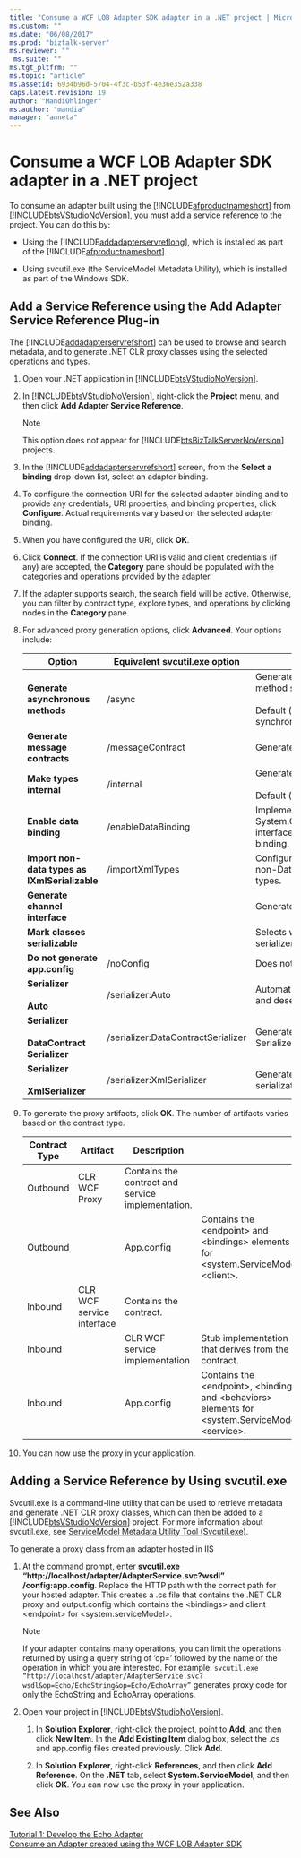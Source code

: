 ```yaml
---
title: "Consume a WCF LOB Adapter SDK adapter in a .NET project | Microsoft Docs"
ms.custom: ""
ms.date: "06/08/2017"
ms.prod: "biztalk-server"
ms.reviewer: ""
 ms.suite: ""
ms.tgt_pltfrm: ""
ms.topic: "article"
ms.assetid: 6934b96d-5704-4f3c-b53f-4e36e352a338
caps.latest.revision: 19
author: "MandiOhlinger"
ms.author: "mandia"
manager: "anneta"
---
```

# Consume a WCF LOB Adapter SDK adapter in a .NET project
To consume an adapter built using the [!INCLUDE[afproductnameshort](../../includes/afproductnameshort-md.md)] from [!INCLUDE[btsVStudioNoVersion](../../includes/btsvstudionoversion-md.md)], you must add a service reference to the project. You can do this by:  
  
-   Using the [!INCLUDE[addadapterservreflong](../../includes/addadapterservreflong-md.md)], which is installed as part of the [!INCLUDE[afproductnameshort](../../includes/afproductnameshort-md.md)].  
  
-   Using svcutil.exe (the ServiceModel Metadata Utility), which is installed as part of the Windows SDK.  
  
## Add a Service Reference using the Add Adapter Service Reference Plug-in  
 The [!INCLUDE[addadapterservrefshort](../../includes/addadapterservrefshort-md.md)] can be used to browse and search metadata, and to generate .NET CLR proxy classes using the selected operations and types.  
  
 
1.  Open your .NET application in [!INCLUDE[btsVStudioNoVersion](../../includes/btsvstudionoversion-md.md)].  
  
2.  In [!INCLUDE[btsVStudioNoVersion](../../includes/btsvstudionoversion-md.md)], right-click the **Project** menu, and then click **Add Adapter Service Reference**.  
  
    > [!NOTE]
    >  This option does not appear for [!INCLUDE[btsBizTalkServerNoVersion](../../includes/btsbiztalkservernoversion-md.md)] projects.  
  
3.  In the [!INCLUDE[addadapterservrefshort](../../includes/addadapterservrefshort-md.md)] screen, from the **Select a binding** drop-down list, select an adapter binding.  
  
4.  To configure the connection URI for the selected adapter binding and to provide any credentials, URI properties, and binding properties, click **Configure**. Actual requirements vary based on the selected adapter binding.  
  
5.  When you have configured the URI, click **OK**.  
  
6.  Click **Connect**. If the connection URI is valid and client credentials (if any) are accepted, the **Category** pane should be populated with the categories and operations provided by the adapter.  
  
7.  If the adapter supports search, the search field will be active. Otherwise, you can filter by contract type, explore types, and operations by clicking nodes in the **Category** pane.  
  
8.  For advanced proxy generation options, click **Advanced**. Your options include:  
  
    |Option|Equivalent svcutil.exe option|Description|  
    |------------|-----------------------------------|-----------------|  
    |**Generate asynchronous methods**|/async|Generates both synchronous and asynchronous method signatures.<br /><br /> Default (if not selected): generates only synchronous method signatures.|  
    |**Generate message contracts**|/messageContract|Generates message contract types.|  
    |**Make types internal**|/internal|Generates classes that are marked as internal.<br /><br /> Default (if not selected): generate public classes.|  
    |**Enable data binding**|/enableDataBinding|Implements the System.ComponentModel.INotifyPropertyChanged interface on all Data Contract types to enable data binding.|  
    |**Import non-data types as IXmlSerializable**|/importXmlTypes|Configures the Data Contract serializer to import non-Data Contract types as IXmlSerializable types.|  
    |**Generate channel interface**||Generates the channel interface.|  
    |**Mark classes serializable**||Selects whether to generate the data types with a serializer.|  
    |**Do not generate app.config**|/noConfig|Does not generate application configuration file.|  
    |**Serializer**<br /><br /> **Auto**|/serializer:Auto|Automatically selects the serializer for serialization and deseralization.|  
    |**Serializer**<br /><br /> **DataContract Serializer**|/serializer:DataContractSerializer|Generates data types that use the Data Contract Serializer for serialization  and de-serialization|  
    |**Serializer**<br /><br /> **XmlSerializer**|/serializer:XmlSerializer|Generates data types that use the XmlSerializer for serialization and deserialization.|  
  
9. To generate the proxy artifacts, click **OK**. The number of artifacts varies based on the contract type.  
  
    |Contract Type|Artifact|Description||  
    |-------------------|--------------|-----------------|-|  
    |Outbound|CLR WCF Proxy|Contains the contract and service implementation.||  
    |Outbound||App.config|Contains the \<endpoint> and \<bindings> elements for \<system.ServiceModel>\<client>.|  
    |Inbound|CLR WCF service interface|Contains the contract.||  
    |Inbound||CLR WCF service implementation|Stub implementation that derives from the contract.|  
    |Inbound||App.config|Contains the \<endpoint>, \<bindings> and \<behaviors> elements for \<system.ServiceModel>\<service>.|  
  
10. You can now use the proxy in your application.  
  
## Adding a Service Reference by Using svcutil.exe  
 Svcutil.exe is a command-line utility that can be used to retrieve metadata and generate .NET CLR proxy classes, which can then be added to a [!INCLUDE[btsVStudioNoVersion](../../includes/btsvstudionoversion-md.md)] project. For more information about svcutil.exe, see [ServiceModel Metadata Utility Tool (Svcutil.exe)](https://msdn.microsoft.com/library/aa347733.aspx). 
  
 To generate a proxy class from an adapter hosted in IIS  
  
1.  At the command prompt, enter **svcutil.exe “http://localhost/adapter/AdapterService.svc?wsdl” /config:app.config**. Replace the HTTP path with the correct path for your hosted adapter. This creates a .cs file that contains the .NET CLR proxy and output.config which contains the \<bindings> and client \<endpoint> for \<system.serviceModel>.  
  
    > [!NOTE]
    >  If your adapter contains many operations, you can limit the operations returned by using a query string of ‘op=’ followed by the name of the operation in which you are interested. For example: `svcutil.exe “http://localhost/adapter/AdapterService.svc?wsdl&op=Echo/EchoString&op=Echo/EchoArray”` generates proxy code for only the EchoString and EchoArray operations.  
  
2.  Open your project in [!INCLUDE[btsVStudioNoVersion](../../includes/btsvstudionoversion-md.md)].  
  
    1.  In **Solution Explorer**, right-click the project, point to **Add**, and then click **New Item**. In the **Add Existing Item** dialog box, select the .cs and app.config files created previously.  Click **Add**.  
  
    2.  In **Solution Explorer**, right-click **References**, and then click **Add Reference**. On the **.NET** tab, select **System.ServiceModel**, and then click **OK**. You can now use the proxy in your application.  
  
## See Also  
 [Tutorial 1: Develop the Echo Adapter](../../adapters-and-accelerators/wcf-lob-adapter-sdk/tutorial-1-develop-the-echo-adapter.md)   
 [Consume an Adapter created using the WCF LOB Adapter SDK](../../adapters-and-accelerators/wcf-lob-adapter-sdk/consume-an-adapter-created-using-the-wcf-lob-adapter-sdk.md)